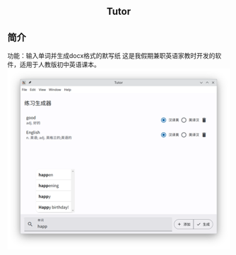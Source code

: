 <h2 align="center">
Tutor
</h2>

## 简介
功能：输入单词并生成docx格式的默写纸
这是我假期兼职英语家教时开发的软件，适用于人教版初中英语课本。
![main](example.png)